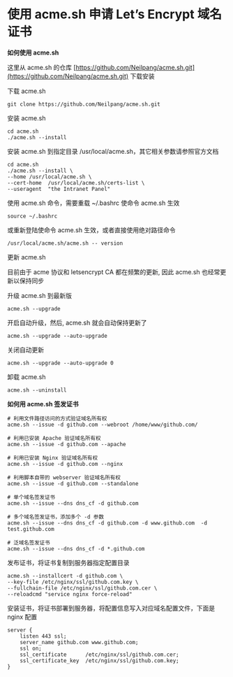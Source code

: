 # 使用 acme.sh 申请 Let’s Encrypt 域名证书

**如何使用 acme.sh**

这里从 acme.sh 的仓库 [https://github.com/Neilpang/acme.sh.git](https://github.com/Neilpang/acme.sh.git) 下载安装

下载 acme.sh

```shell
git clone https://github.com/Neilpang/acme.sh.git
```

安装 acme.sh

```shell
cd acme.sh
./acme.sh --install
```

安装 acme.sh 到指定目录 /usr/local/acme.sh，其它相关参数请参照官方文档
```shell
cd acme.sh
./acme.sh --install \
--home /usr/local/acme.sh \
--cert-home  /usr/local/acme.sh/certs-list \
--useragent  "the Intranet Panel"
```

使用 acme.sh 命令，需要重载 ~/.bashrc 使命令 acme.sh 生效

```shell
source ~/.bashrc
```

或重新登陆使命令 acme.sh 生效，或者直接使用绝对路径命令

```shell
/usr/local/acme.sh/acme.sh -- version
```

更新 acme.sh

目前由于 acme 协议和 letsencrypt CA 都在频繁的更新, 因此 acme.sh 也经常更新以保持同步

升级 acme.sh 到最新版

```shell
acme.sh --upgrade
```

开启自动升级，然后, acme.sh 就会自动保持更新了

```shell
acme.sh --upgrade --auto-upgrade
```

关闭自动更新

```shell
acme.sh --upgrade --auto-upgrade 0
```

卸载 acme.sh

```shell
acme.sh --uninstall
```



**如何用 acme.sh 签发证书**

```shell
# 利用文件路径访问的方式验证域名所有权
acme.sh --issue -d github.com --webroot /home/www/github.com/

# 利用已安装 Apache 验证域名所有权
acme.sh --issue -d github.com --apache

# 利用已安装 Nginx 验证域名所有权
acme.sh --issue -d github.com --nginx

# 利用脚本自带的 webserver 验证域名所有权
acme.sh --issue -d github.com --standalone

# 单个域名签发证书
acme.sh --issue --dns dns_cf -d github.com

# 多个域名签发证书，添加多个 -d 参数
acme.sh --issue --dns dns_cf -d github.com -d www.github.com  -d test.github.com

# 泛域名签发证书
acme.sh --issue --dns dns_cf -d *.github.com

```

发布证书，将证书复制到服务器指定配置目录

```shell
acme.sh --installcert -d github.com \
--key-file /etc/nginx/ssl/github.com.key \
--fullchain-file /etc/nginx/ssl/github.com.cer \
--reloadcmd "service nginx force-reload"
```

安装证书，将证书部署到服务器，将配置信息写入对应域名配置文件，下面是 nginx 配置

```nginx
server {
    listen 443 ssl;
    server_name github.com www.github.com;
    ssl on;
    ssl_certificate      /etc/nginx/ssl/github.com.cer;
    ssl_certificate_key  /etc/nginx/ssl/github.com.key;
}
```
